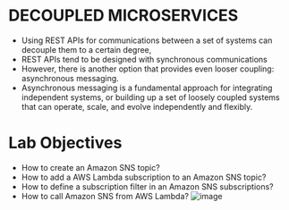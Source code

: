 # DECOUPLED MICROSERVICES

-  Using REST APIs for communications between a set of systems can decouple them to a certain degree,
-  REST APIs tend to be designed with synchronous communications
-  However, there is another option that provides even looser coupling: asynchronous messaging.
- Asynchronous messaging is a fundamental approach for integrating independent systems, or building up a set of loosely coupled systems that can operate, scale, and evolve independently and flexibly.

# Lab Objectives
- How to create an Amazon SNS topic?
- How to add a AWS Lambda subscription to an Amazon SNS topic?
- How to define a subscription filter in an Amazon SNS subscriptions?
- How to call Amazon SNS from AWS Lambda?
![image](https://user-images.githubusercontent.com/32443900/139582610-9684f63f-aa41-40b3-98dd-7fc2fd5f0474.png)

